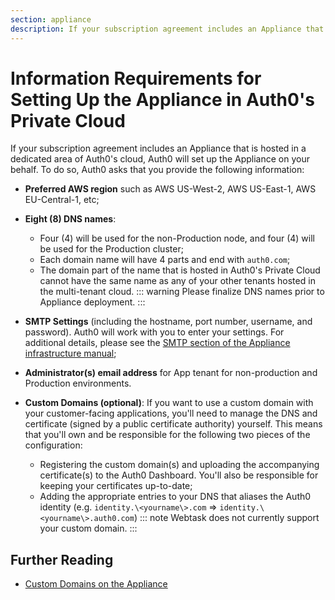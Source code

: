 ```yaml
---
section: appliance
description: If your subscription agreement includes an Appliance that is hosted in a dedicated area of Auth0's cloud, Auth0 will set up the Appliance on your behalf. This document describes the necessary information.
---
```

# Information Requirements for Setting Up the Appliance in Auth0's Private Cloud

If your subscription agreement includes an Appliance that is hosted in a dedicated area of Auth0's cloud, Auth0 will set up the Appliance on your behalf. To do so, Auth0 asks that you provide the following information:

* **Preferred AWS region** such as AWS US-West-2, AWS US-East-1, AWS EU-Central-1, etc;
* **Eight (8) DNS names**:
    * Four (4) will be used for the non-Production node, and four (4) will be used for the Production cluster;
    * Each domain name will have 4 parts and end with `auth0.com`;
    * The domain part of the name that is hosted in Auth0's Private Cloud cannot have the same name as any of your other tenants hosted in the multi-tenant cloud.
    ::: warning
    Please finalize DNS names prior to Appliance deployment.
    :::
* **SMTP Settings** (including the hostname, port number, username, and password). Auth0 will work with you to enter your settings. For additional details, please see the [SMTP section of the Appliance infrastructure manual](/appliance/infrastructure/security#smtp);
* **Administrator(s) email address** for App tenant for non-production and Production environments.
* **Custom Domains (optional)**: If you want to use a custom domain with your customer-facing applications, you'll need to manage the DNS and certificate (signed by a public certificate authority) yourself. This means that you'll own and be responsible for the following two pieces of the configuration:

  * Registering the custom domain(s) and uploading the accompanying certificate(s) to the Auth0 Dashboard. You'll also be responsible for keeping your certificates up-to-date;
  * Adding the appropriate entries to your DNS that aliases the Auth0 identity (e.g. `identity.\<yourname\>.com` => `identity.\<yourname\>.auth0.com`)
  ::: note
  Webtask does not currently support your custom domain.
  :::

## Further Reading

* [Custom Domains on the Appliance](/appliance/custom-domains) 
